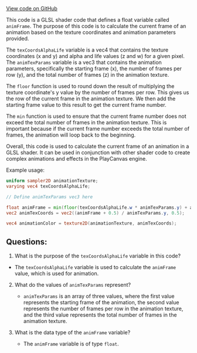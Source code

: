 [View code on GitHub](https://github.com/playcanvas/engine/src/scene/shader-lib/chunks/particle/vert/particleAnimFrameClamp.js)

This code is a GLSL shader code that defines a float variable called `animFrame`. The purpose of this code is to calculate the current frame of an animation based on the texture coordinates and animation parameters provided. 

The `texCoordsAlphaLife` variable is a vec4 that contains the texture coordinates (x and y) and alpha and life values (z and w) for a given pixel. The `animTexParams` variable is a vec3 that contains the animation parameters, specifically the starting frame (x), the number of frames per row (y), and the total number of frames (z) in the animation texture. 

The `floor` function is used to round down the result of multiplying the texture coordinate's y value by the number of frames per row. This gives us the row of the current frame in the animation texture. We then add the starting frame value to this result to get the current frame number. 

The `min` function is used to ensure that the current frame number does not exceed the total number of frames in the animation texture. This is important because if the current frame number exceeds the total number of frames, the animation will loop back to the beginning. 

Overall, this code is used to calculate the current frame of an animation in a GLSL shader. It can be used in conjunction with other shader code to create complex animations and effects in the PlayCanvas engine. 

Example usage:

```glsl
uniform sampler2D animationTexture;
varying vec4 texCoordsAlphaLife;

// Define animTexParams vec3 here

float animFrame = min(floor(texCoordsAlphaLife.w * animTexParams.y) + animTexParams.x, animTexParams.z);
vec2 animTexCoords = vec2((animFrame + 0.5) / animTexParams.y, 0.5);

vec4 animationColor = texture2D(animationTexture, animTexCoords);
```
## Questions: 
 1. What is the purpose of the `texCoordsAlphaLife` variable in this code?
   - The `texCoordsAlphaLife` variable is used to calculate the `animFrame` value, which is used for animation.

2. What do the values of `animTexParams` represent?
   - `animTexParams` is an array of three values, where the first value represents the starting frame of the animation, the second value represents the number of frames per row in the animation texture, and the third value represents the total number of frames in the animation texture.

3. What is the data type of the `animFrame` variable?
   - The `animFrame` variable is of type `float`.